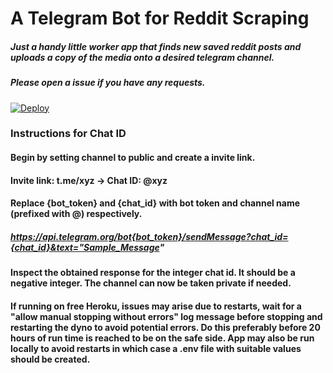 # A Telegram Bot for Reddit Scraping
##### Just a handy little worker app that finds new saved reddit posts and uploads a copy of the media onto a desired telegram channel.
##### Please open a issue if you have any requests.
[![Deploy](https://www.herokucdn.com/deploy/button.svg)](https://heroku.com/deploy?template=https://github.com/psantheus/ReScrapper)

### Instructions for Chat ID
#### Begin by setting channel to public and create a invite link.
#### Invite link: t.me/xyz -> Chat ID: @xyz
#### Replace {bot_token} and {chat_id} with bot token and channel name (prefixed with @) respectively.
##### https://api.telegram.org/bot{bot_token}/sendMessage?chat_id={chat_id}&text="Sample_Message"
#### Inspect the obtained response for the integer chat id. It should be a negative integer. The channel can now be taken private if needed.

#### If running on free Heroku, issues may arise due to restarts, wait for a "allow manual stopping without errors" log message before stopping and restarting the dyno to avoid potential errors. Do this preferably before 20 hours of run time is reached to be on the safe side. App may also be run locally to avoid restarts in which case a .env file with suitable values should be created.